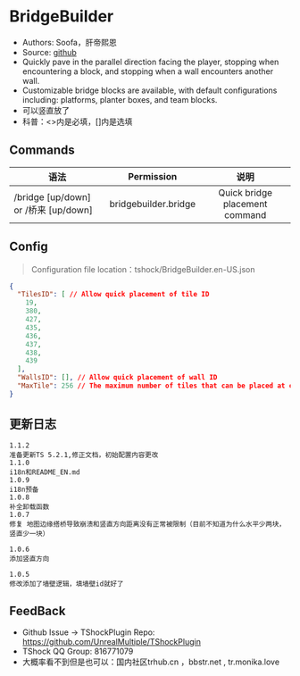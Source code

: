 # BridgeBuilder

- Authors: Soofa，肝帝熙恩
- Source: [github](https://github.com/Soof4/BridgeBuilder)
- Quickly pave in the parallel direction facing the player, stopping when encountering a block, and stopping when a wall encounters another wall.
- Customizable bridge blocks are available, with default configurations including: platforms, planter boxes, and team blocks.
- 可以竖直放了
- 科普：<>内是必填，[]内是选填

## Commands

| 语法                                                                                                                                         |              Permission              |               说明               |
| ------------------------------------------------------------------------------------------------------------------------------------------ | :----------------------------------: | :----------------------------: |
| /bridge [up/down] or /桥来 [up/down] | bridgebuilder.bridge | Quick bridge placement command |

## Config

> Configuration file location：tshock/BridgeBuilder.en-US.json

```json
{
  "TilesID": [ // Allow quick placement of tile ID
    19,
    380,
    427,
    435,
    436,
    437,
    438,
    439
  ],
  "WallsID": [], // Allow quick placement of wall ID
  "MaxTile": 256 // The maximum number of tiles that can be placed at once
}
```

## 更新日志

```
1.1.2
准备更新TS 5.2.1,修正文档，初始配置内容更改
1.1.0
i18n和README_EN.md
1.0.9
i18n预备
1.0.8
补全卸载函数
1.0.7
修复 地图边缘搭桥导致崩溃和竖直方向距离没有正常被限制（目前不知道为什么水平少两块，竖直少一块）

1.0.6
添加竖直方向

1.0.5
修改添加了墙壁逻辑，填墙壁id就好了
```

## FeedBack

- Github Issue -> TShockPlugin Repo: https://github.com/UnrealMultiple/TShockPlugin
- TShock QQ Group: 816771079
- 大概率看不到但是也可以：国内社区trhub.cn ，bbstr.net , tr.monika.love
